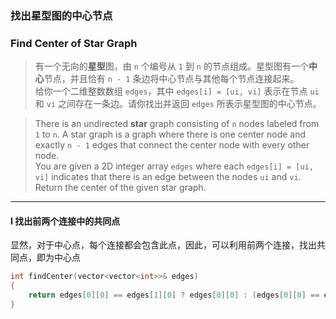 ### 找出星型图的中心节点
### Find Center of Star Graph

> 有一个无向的**星型**图，由 `n` 个编号从 `1` 到 `n` 的节点组成。星型图有一个**中心**节点，并且恰有 `n - 1` 条边将中心节点与其他每个节点连接起来。  
> 给你一个二维整数数组 `edges`，其中 `edges[i] = [ui, vi]` 表示在节点 `ui` 和 `vi` 之间存在一条边。请你找出并返回 `edges` 所表示星型图的中心节点。  

> There is an undirected **star** graph consisting of `n` nodes labeled from `1` to `n`. A star graph is a graph where there is one center node and exactly `n - 1` edges that connect the center node with every other node.  
> You are given a 2D integer array `edges` where each `edges[i] = [ui, vi]` indicates that there is an edge between the nodes `ui` and `vi`. Return the center of the given star graph.  

----------

#### I 找出前两个连接中的共同点

显然，对于中心点，每个连接都会包含此点，因此，可以利用前两个连接，找出共同点，即为中心点  

```cpp
int findCenter(vector<vector<int>>& edges) 
{
    return edges[0][0] == edges[1][0] ? edges[0][0] : (edges[0][0] == edges[1][1] ? edges[0][0] : edges[0][1]);
}
```
